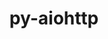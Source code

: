 ---
title: "py-aiohttp"
layout: cache
categories: [package, develop-2023-12-17]
meta: {"versions": ["3.8.4"], "compilers": ["apple-clang@=15.0.0", "gcc@=11.3.0"], "oss": ["ubuntu22.04", "ventura"], "platforms": ["darwin", "linux"], "targets": ["aarch64", "x86_64_v3"], "stacks": ["ml-darwin-aarch64-mps", "ml-linux-x86_64-cpu", "ml-linux-x86_64-cuda", "ml-linux-x86_64-rocm", "root"], "num_specs": 4, "num_specs_by_stack": {"root": 4, "ml-darwin-aarch64-mps": 2, "ml-linux-x86_64-cuda": 2, "ml-linux-x86_64-cpu": 2, "ml-linux-x86_64-rocm": 1}}
spec_details: [{"hash": "e2cht3ljm75ijadl5r2ijkdzmdxif5lp", "compiler": "apple-clang@=15.0.0", "versions": ["3.8.4"], "os": "ventura", "platform": "darwin", "target": "aarch64", "variants": ["build_system=python_pip"], "stacks": ["root", "ml-darwin-aarch64-mps"], "size": "-", "tarball": "https://binaries.spack.io/develop-2023-12-17/build_cache/darwin-ventura-aarch64/apple-clang-15.0.0/py-aiohttp-3.8.4/darwin-ventura-aarch64-apple-clang-15.0.0-py-aiohttp-3.8.4-e2cht3ljm75ijadl5r2ijkdzmdxif5lp.spack"}, {"hash": "pyypi35wt25bi57ypgbmmvlgrc2uhkhj", "compiler": "apple-clang@=15.0.0", "versions": ["3.8.4"], "os": "ventura", "platform": "darwin", "target": "aarch64", "variants": ["build_system=python_pip"], "stacks": ["root", "ml-darwin-aarch64-mps"], "size": "-", "tarball": "https://binaries.spack.io/develop-2023-12-17/build_cache/darwin-ventura-aarch64/apple-clang-15.0.0/py-aiohttp-3.8.4/darwin-ventura-aarch64-apple-clang-15.0.0-py-aiohttp-3.8.4-pyypi35wt25bi57ypgbmmvlgrc2uhkhj.spack"}, {"hash": "36or6iyxd5quf4ds7pxahhfiraifa5rs", "compiler": "gcc@=11.3.0", "versions": ["3.8.4"], "os": "ubuntu22.04", "platform": "linux", "target": "x86_64_v3", "variants": ["build_system=python_pip"], "stacks": ["ml-linux-x86_64-cuda", "ml-linux-x86_64-cpu", "root", "ml-linux-x86_64-rocm"], "size": "-", "tarball": "https://binaries.spack.io/develop-2023-12-17/build_cache/linux-ubuntu22.04-x86_64_v3/gcc-11.3.0/py-aiohttp-3.8.4/linux-ubuntu22.04-x86_64_v3-gcc-11.3.0-py-aiohttp-3.8.4-36or6iyxd5quf4ds7pxahhfiraifa5rs.spack"}, {"hash": "gygsqetpsapsqwp6d676cn34gdht2puv", "compiler": "gcc@=11.3.0", "versions": ["3.8.4"], "os": "ubuntu22.04", "platform": "linux", "target": "x86_64_v3", "variants": ["build_system=python_pip"], "stacks": ["ml-linux-x86_64-cuda", "ml-linux-x86_64-cpu", "root"], "size": "-", "tarball": "https://binaries.spack.io/develop-2023-12-17/build_cache/linux-ubuntu22.04-x86_64_v3/gcc-11.3.0/py-aiohttp-3.8.4/linux-ubuntu22.04-x86_64_v3-gcc-11.3.0-py-aiohttp-3.8.4-gygsqetpsapsqwp6d676cn34gdht2puv.spack"}]
---